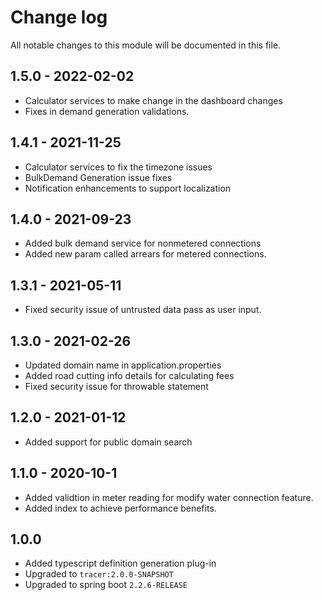 # Change log
All notable changes to this module will be documented in this file.

## 1.5.0 - 2022-02-02

- Calculator services to make change in the dashboard changes 
- Fixes in demand generation validations.

## 1.4.1 - 2021-11-25

- Calculator services to fix the timezone issues
- BulkDemand Generation issue fixes
- Notification enhancements to support localization


## 1.4.0 - 2021-09-23

- Added bulk demand service for nonmetered connections
- Added new param called arrears for metered connections.

## 1.3.1 - 2021-05-11

- Fixed security issue of untrusted data pass as user input.

## 1.3.0 - 2021-02-26
- Updated domain name in application.properties
- Added road cutting info details for calculating fees
- Fixed security issue for throwable statement

## 1.2.0 - 2021-01-12
- Added support for public domain search

## 1.1.0 - 2020-10-1
- Added  validtion in meter reading for modify water connection feature.
- Added index to achieve performance benefits.

## 1.0.0
- Added typescript definition generation plug-in
- Upgraded to `tracer:2.0.0-SNAPSHOT`
- Upgraded to spring boot `2.2.6-RELEASE`
